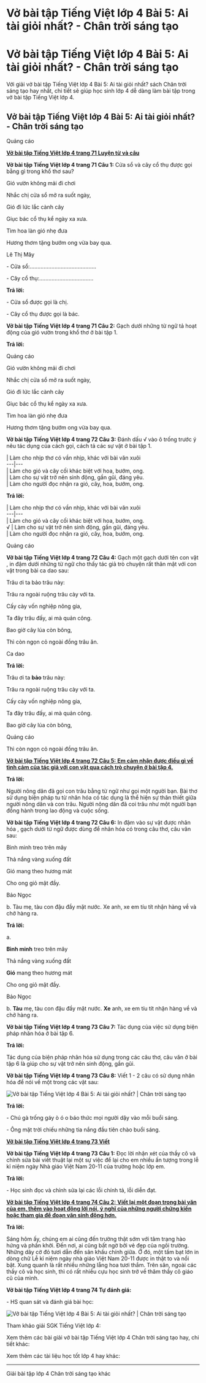 # Vở bài tập Tiếng Việt lớp 4 Bài 5: Ai tài giỏi nhất? - Chân trời sáng tạo

# Vở bài tập Tiếng Việt lớp 4 Bài 5: Ai tài giỏi nhất? - Chân trời sáng tạo

Với giải vở bài tập Tiếng Việt lớp 4 Bài 5: Ai tài giỏi nhất? sách Chân trời sáng tạo hay nhất, chi tiết sẽ giúp học sinh lớp 4 dễ dàng làm bài tập trong vở bài tập Tiếng Việt lớp 4.

## Vở bài tập Tiếng Việt lớp 4 Bài 5: Ai tài giỏi nhất? - Chân trời sáng tạo

Quảng cáo

[**Vở bài tập Tiếng Việt lớp 4 trang 71 Luyện từ và câu**](https://vietjack.com/vbt-tieng-viet-4-ct/luyen-tu-va-cau-trang-71-vbt-tieng-viet-4-tap-1.jsp)

**Vở bài tập Tiếng Việt lớp 4 trang 71 Câu 1:** Cửa sổ và cây cổ thụ được gọi bằng gì trong khổ thơ sau?

Gió vườn không mải đi chơi

Nhắc chị cửa sổ mở ra suốt ngày,

Gió đi lức lắc cành cây

Giục bác cổ thụ kể ngày xa xưa.

Tìm hoa làn gió nhẹ đưa

Hương thơm tặng bướm ong vừa bay qua.

Lê Thị Mây

\- Cửa sổ:…………………………………….

\- Cây cổ thụ:……………………………..

**Trả lời:**

\- Cửa sổ được gọi là chị.

\- Cây cổ thụ được gọi là bác.

**Vở bài tập Tiếng Việt lớp 4 trang 71 Câu 2:** Gạch dưới những từ ngữ tả hoạt động của gió vườn trong khổ thơ ở bài tập 1.

**Trả lời:**

Quảng cáo

Gió vườn không mải đi chơi

Nhắc chị cửa sổ mở ra suốt ngày,

Gió đi lức lắc cành cây

Giục bác cổ thụ kể ngày xa xưa.

Tìm hoa làn gió nhẹ đưa

Hương thơm tặng bướm ong vừa bay qua.

**Vở bài tập Tiếng Việt lớp 4 trang 72 Câu 3:** Đánh dấu √ vào ô trống trước ý nêu tác dụng của cách gọi, cách tả các sự vật ở bài tập 1.

| Làm cho nhịp thơ có vần nhịp, khác với bài văn xuôi  
---|---  
| Làm cho gió và cây cối khác biệt với hoa, bướm, ong.  
| Làm cho sự vật trở nên sinh động, gần gũi, đáng yêu.  
| Làm cho người đọc nhận ra gió, cây, hoa, bướm, ong.  
  
**Trả lời:**

| Làm cho nhịp thơ có vần nhịp, khác với bài văn xuôi  
---|---  
| Làm cho gió và cây cối khác biệt với hoa, bướm, ong.  
√ | Làm cho sự vật trở nên sinh động, gần gũi, đáng yêu.  
| Làm cho người đọc nhận ra gió, cây, hoa, bướm, ong.  
  
Quảng cáo

**Vở bài tập Tiếng Việt lớp 4 trang 72 Câu 4:** Gạch một gạch dưới tên con vật , in đậm dưới những từ ngữ cho thấy tác giả trò chuyện rất thân mật với con vật trong bài ca dao sau:

Trâu ơi ta bảo trâu này:

Trâu ra ngoài ruộng trâu cày với ta.

Cấy cày vốn nghiệp nông gia,

Ta đây trâu đấy, ai mà quản công.

Bao giờ cây lúa còn bông,

Thì còn ngọn cỏ ngoài đồng trâu ăn.

Ca dao

**Trả lời:**

Trâu ơi ta **bảo** trâu này:

Trâu ra ngoài ruộng trâu cày với ta.

Cấy cày vốn nghiệp nông gia,

Ta đây trâu đấy, ai mà quản công.

Bao giờ cây lúa còn bông,

Quảng cáo

Thì còn ngọn cỏ ngoài đồng trâu ăn.

[**Vở bài tập Tiếng Việt lớp 4 trang 72 Câu 5:** **Em cảm nhận được điều gì về tình cảm của tác giả với con vật qua cách trò chuyện ở bài tập 4.**](https://vietjack.com/vbt-tieng-viet-4-ct/em-cam-nhan-duoc-dieu-gi-ve-tinh-cam-cua-tac-gia-vm.jsp)

**Trả lời:**

Người nông dân đã gọi con trâu bằng từ ngữ như gọi một người bạn. Bài thơ sử dụng biện pháp tu từ nhân hóa có tác dụng là thể hiện sự thân thiết giữa người nông dân và con trâu. Người nông dân đã coi trâu như một người bạn đồng hành trong lao động và cuộc sống.

**Vở bài tập Tiếng Việt lớp 4 trang 72 Câu 6:** In đậm vào sự vật được nhân hóa , gạch dưới từ ngữ được dùng để nhân hóa có trong câu thơ, câu văn sau:

Bình minh treo trên mây

Thả nắng vàng xuống đất

Gió mang theo hương mát

Cho ong giỏ mật đầy.

Bảo Ngọc

b. Tàu mẹ, tàu con đậu đầy mặt nước. Xe anh, xe em tíu tít nhận hàng về và chở hàng ra.

**Trả lời:**

a. 

**Bình minh** treo trên mây

Thả nắng vàng xuống đất

**Gió** mang theo hương mát

Cho ong giỏ mật đầy.

Bảo Ngọc

b. **Tàu** mẹ, tàu con đậu đầy mặt nước. **Xe** anh, xe em tíu tít nhận hàng về và chở hàng ra.

**Vở bài tập Tiếng Việt lớp 4 trang 73 Câu 7:** Tác dụng của việc sử dụng biện pháp nhân hóa ở bài tập 6.

**Trả lời:**

Tác dụng của biện pháp nhân hóa sử dụng trong các câu thơ, câu văn ở bài tập 6 là giúp cho sự vật trở nên sinh động, gần gũi.

**Vở bài tập Tiếng Việt lớp 4 trang 73 Câu 8:** Viết 1 - 2 câu có sử dụng nhân hóa để nói về một trong các vật sau:

![Vở bài tập Tiếng Việt lớp 4 Bài 5: Ai tài giỏi nhất? | Chân trời sáng tạo](https://vietjack.com/vbt-tieng-viet-4-ct/images/bai-5-ai-tai-gioi-nhat-189696.PNG)

**Trả lời:**

\- Chú gà trống gáy ò ó o báo thức mọi người dậy vào mỗi buổi sáng.

\- Ông mặt trời chiếu những tia nắng đầu tiên chào buổi sáng.

[**Vở bài tập Tiếng Việt lớp 4 trang 73 Viết**](https://vietjack.com/vbt-tieng-viet-4-ct/viet-trang-73-vbt-tieng-viet-4-tap-1.jsp)

**Vở bài tập Tiếng Việt lớp 4 trang 73 Câu 1:** Đọc lời nhận xét của thầy cô và chỉnh sửa bài viết thuật lại một sự việc để lại cho em nhiều ấn tượng trong lễ kỉ niệm ngày Nhà giáo Việt Nam 20-11 của trường hoặc lớp em.

**Trả lời:**

\- Học sinh đọc và chỉnh sửa lại các lỗi chính tả, lỗi diễn đạt.

[**Vở bài tập Tiếng Việt lớp 4 trang 74 Câu 2:** **Viết lại một đoạn trong bài văn của em, thêm vào hoạt động lời nói, ý nghĩ của những người chứng kiến hoặc tham gia để đoạn văn sinh động hơn.**](https://vietjack.com/vbt-tieng-viet-4-ct/viet-lai-mot-doan-trong-bai-van-cua-em-them-vao-hoat-dong-vm.jsp)

**Trả lời:**

Sáng hôm ấy, chúng em ai cũng đến trường thật sớm với tâm trạng hào hứng và phấn khởi. Đến nơi, ai cũng bất ngờ bởi vẻ đẹp của ngôi trường. Những dãy cờ đỏ tươi dẫn đến sân khấu chính giữa. Ở đó, một tấm bạt lớn in dòng chữ Lễ kỉ niệm ngày nhà giáo Việt Nam 20-11 được in thật to và nổi bật. Xung quanh là rất nhiều những lẵng hoa tươi thắm. Trên sân, ngoài các thầy cô và học sinh, thì có rất nhiều cựu học sinh trở về thăm thầy cô giáo cũ của mình.

**Vở bài tập Tiếng Việt lớp 4 trang 74 Tự đánh giá:**

\- HS quan sát và đánh giá bài học: 

![Vở bài tập Tiếng Việt lớp 4 Bài 5: Ai tài giỏi nhất? | Chân trời sáng tạo](https://vietjack.com/vbt-tieng-viet-4-ct/images/bai-5-ai-tai-gioi-nhat-189697.PNG)

Tham khảo giải SGK Tiếng Việt lớp 4:

Xem thêm các bài giải vở bài tập Tiếng Việt lớp 4 Chân trời sáng tạo hay, chi tiết khác:

Xem thêm các tài liệu học tốt lớp 4 hay khác:

* * *

Giải bài tập lớp 4 Chân trời sáng tạo khác
